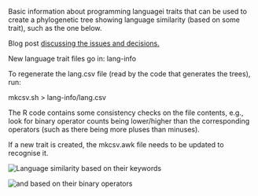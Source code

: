Basic information about programming languagei traits that can be used to create a phylogenetic tree showing language similarity (based on some trait), such as the one below.

Blog post [discussing the issues and decisions.](//https://shape-of-code.com/2022/04/24/programming-language-similarity-based-on-their-traits/)

New language trait files go in: lang-info

To regenerate the lang.csv file (read by the code that generates the trees), run:

mkcsv.sh > lang-info/lang.csv

The R code contains some consistency checks on the file contents, e.g., look for binary operator counts being lower/higher than the corresponding operators (such as there being more pluses than minuses).

If a new trait is created, the mkcsv.awk file needs to be updated to recognise it.

![Language similarity based on their keywords](https://www.shape-of-code.com/images/keyword-phylo.png)

![and based on their binary operators](https://www.shape-of-code.com/images/keyword-phylo.png)
